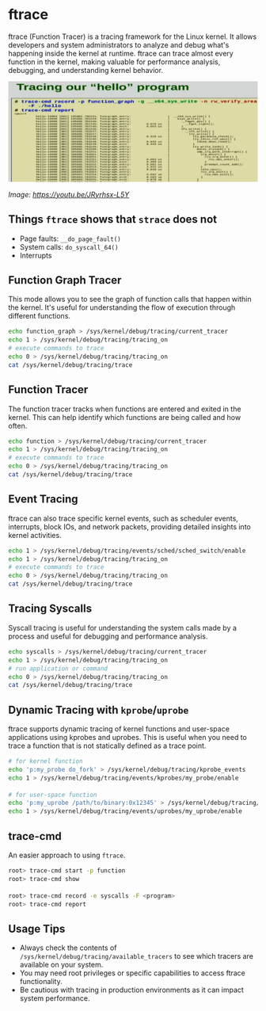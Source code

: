 # ftrace

ftrace (Function Tracer) is a tracing framework for the Linux kernel. It allows developers and system administrators to analyze and debug what's happening inside the kernel at runtime. ftrace can trace almost every function in the kernel, making valuable for performance analysis, debugging, and understanding kernel behavior.

![](images/ftrace.png)

*Image: https://youtu.be/JRyrhsx-L5Y*

## Things `ftrace` shows that `strace` does not
- Page faults: `__do_page_fault()`
- System calls: `do_syscall_64()`
- Interrupts

## Function Graph Tracer
This mode allows you to see the graph of function calls that happen within the kernel. It's useful for understanding the flow of execution through different functions.

```bash
echo function_graph > /sys/kernel/debug/tracing/current_tracer
echo 1 > /sys/kernel/debug/tracing/tracing_on
# execute commands to trace
echo 0 > /sys/kernel/debug/tracing/tracing_on
cat /sys/kernel/debug/tracing/trace
```

## Function Tracer
The function tracer tracks when functions are entered and exited in the kernel. This can help identify which functions are being called and how often.

```bash
echo function > /sys/kernel/debug/tracing/current_tracer
echo 1 > /sys/kernel/debug/tracing/tracing_on
# execute commands to trace
echo 0 > /sys/kernel/debug/tracing/tracing_on
cat /sys/kernel/debug/tracing/trace
```

## Event Tracing
ftrace can also trace specific kernel events, such as scheduler events, interrupts, block IOs, and network packets, providing detailed insights into kernel activities.

```bash
echo 1 > /sys/kernel/debug/tracing/events/sched/sched_switch/enable
echo 1 > /sys/kernel/debug/tracing/tracing_on
# execute commands to trace
echo 0 > /sys/kernel/debug/tracing/tracing_on
cat /sys/kernel/debug/tracing/trace
```

## Tracing Syscalls
Syscall tracing is useful for understanding the system calls made by a process and useful for debugging and performance analysis.

```bash
echo syscalls > /sys/kernel/debug/tracing/current_tracer
echo 1 > /sys/kernel/debug/tracing/tracing_on
# run application or command
echo 0 > /sys/kernel/debug/tracing/tracing_on
cat /sys/kernel/debug/tracing/trace
```

## Dynamic Tracing with `kprobe`/`uprobe`
ftrace supports dynamic tracing of kernel functions and user-space applications using kprobes and uprobes. This is useful when you need to trace a function that is not statically defined as a trace point.

```bash
# for kernel function
echo 'p:my_probe do_fork' > /sys/kernel/debug/tracing/kprobe_events
echo 1 > /sys/kernel/debug/tracing/events/kprobes/my_probe/enable

# for user-space function
echo 'p:my_uprobe /path/to/binary:0x12345' > /sys/kernel/debug/tracing/uprobe_events
echo 1 > /sys/kernel/debug/tracing/events/uprobes/my_uprobe/enable
```

## trace-cmd
An easier approach to using `ftrace`.
```bash
root> trace-cmd start -p function
root> trace-cmd show

root> trace-cmd record -e syscalls -F <program>
root> trace-cmd report
```

## Usage Tips
- Always check the contents of `/sys/kernel/debug/tracing/available_tracers` to see which tracers are available on your system.
- You may need root privileges or specific capabilities to access ftrace functionality.
- Be cautious with tracing in production environments as it can impact system performance.
